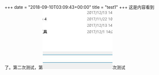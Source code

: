 +++
date = "2018-09-10T03:09:43+00:00"
title = "test1"
+++
这是内容看到了。第二次测试，第![](/uploads/QQ截图20171218174558.jpg)次测试